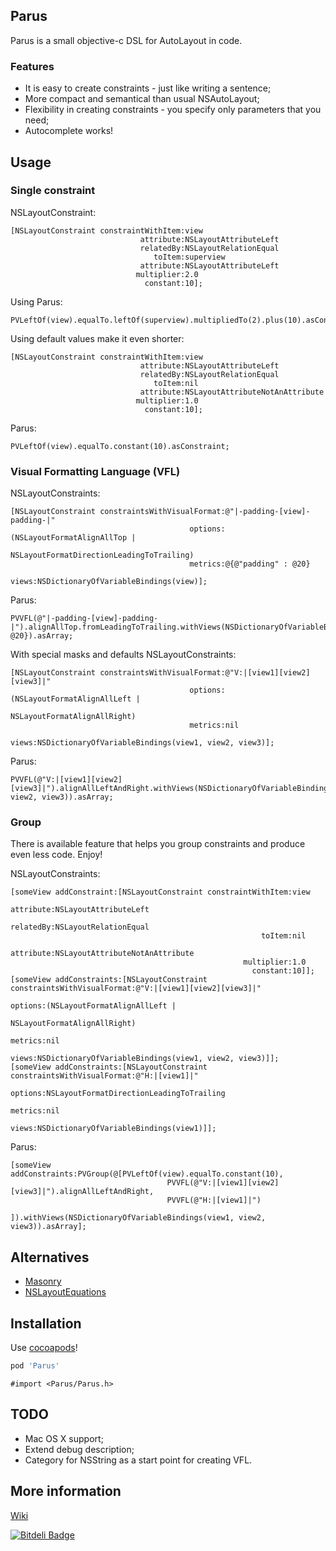 ## Parus

Parus is a small objective-c DSL for AutoLayout in code.

### Features
* It is easy to create constraints - just like writing a sentence;
* More compact and semantical than usual NSAutoLayout;
* Flexibility in creating constraints - you specify only parameters that you need;
* Autocomplete works!

## Usage
### Single constraint

NSLayoutConstraint:
```obj-c
[NSLayoutConstraint constraintWithItem:view
                             attribute:NSLayoutAttributeLeft
                             relatedBy:NSLayoutRelationEqual
                                toItem:superview
                             attribute:NSLayoutAttributeLeft
                            multiplier:2.0
                              constant:10];
```

Using Parus:
```obj-c
PVLeftOf(view).equalTo.leftOf(superview).multipliedTo(2).plus(10).asConstraint;
```

Using default values make it even shorter:
```obj-c
[NSLayoutConstraint constraintWithItem:view
                             attribute:NSLayoutAttributeLeft
                             relatedBy:NSLayoutRelationEqual
                                toItem:nil
                             attribute:NSLayoutAttributeNotAnAttribute
                            multiplier:1.0
                              constant:10];
```

Parus:
```obj-c
PVLeftOf(view).equalTo.constant(10).asConstraint;
```

### Visual Formatting Language (VFL)

NSLayoutConstraints:
```obj-c
[NSLayoutConstraint constraintsWithVisualFormat:@"|-padding-[view]-padding-|"
                                        options:(NSLayoutFormatAlignAllTop | 
                                                 NSLayoutFormatDirectionLeadingToTrailing)
                                        metrics:@{@"padding" : @20}
                                          views:NSDictionaryOfVariableBindings(view)];
```

Parus:
```obj-c
PVVFL(@"|-padding-[view]-padding-|").alignAllTop.fromLeadingToTrailing.withViews(NSDictionaryOfVariableBindings(view)).metrics(@{@"padding": @20}).asArray;
```

With special masks and defaults
NSLayoutConstraints:
```obj-c
[NSLayoutConstraint constraintsWithVisualFormat:@"V:|[view1][view2][view3]|"
                                        options:(NSLayoutFormatAlignAllLeft | 
                                                 NSLayoutFormatAlignAllRight)
                                        metrics:nil
                                          views:NSDictionaryOfVariableBindings(view1, view2, view3)];
```

Parus:
```obj-c
PVVFL(@"V:|[view1][view2][view3]|").alignAllLeftAndRight.withViews(NSDictionaryOfVariableBindings(view1, view2, view3)).asArray;
```

### Group

There is available feature that helps you group constraints and produce even less code.
Enjoy!

NSLayoutConstraints:
```obj-c
[someView addConstraint:[NSLayoutConstraint constraintWithItem:view
                           						     attribute:NSLayoutAttributeLeft
                             						 relatedBy:NSLayoutRelationEqual
                                						toItem:nil
                             						 attribute:NSLayoutAttributeNotAnAttribute
                            						multiplier:1.0
                              						  constant:10]];
[someView addConstraints:[NSLayoutConstraint constraintsWithVisualFormat:@"V:|[view1][view2][view3]|"
                                        						 options:(NSLayoutFormatAlignAllLeft | 
                                                 						  NSLayoutFormatAlignAllRight)
                                        						 metrics:nil
                                          						   views:NSDictionaryOfVariableBindings(view1, view2, view3)]];
[someView addConstraints:[NSLayoutConstraint constraintsWithVisualFormat:@"H:|[view1]|"
                                        						 options:NSLayoutFormatDirectionLeadingToTrailing
                                        						 metrics:nil
                                          						   views:NSDictionaryOfVariableBindings(view1)]];
```

Parus:
```obj-c
[someView addConstraints:PVGroup(@[PVLeftOf(view).equalTo.constant(10),
								   PVVFL(@"V:|[view1][view2][view3]|").alignAllLeftAndRight,
								   PVVFL(@"H:|[view1]|")
								   ]).withViews(NSDictionaryOfVariableBindings(view1, view2, view3)).asArray];
```

## Alternatives

* [Masonry](https://github.com/cloudkite/Masonry)
* [NSLayoutEquations](https://github.com/gormster/NSLayoutEquations)

## Installation

Use [cocoapods](http://cocoapods.org/)!

```ruby
pod 'Parus'
```
```obj-c
#import <Parus/Parus.h>
```

## TODO

* Mac OS X support;
* Extend debug description;
* Category for NSString as a start point for creating VFL.

## More information

[Wiki](https://github.com/DAlOG/Parus/wiki)

[![Bitdeli Badge](https://d2weczhvl823v0.cloudfront.net/DAlOG/parus/trend.png)](https://bitdeli.com/free "Bitdeli Badge")
